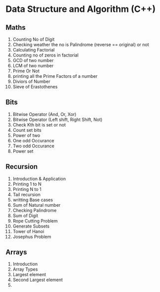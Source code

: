 # Data Structure and Algorithm (C++)

## Maths
1. Counting No of Digit
2. Checking weather the no is Palindrome (reverse == original) or not
3. Calculating Factorial
4. Counting no of zeros in factorial
5. GCD of two number
6. LCM of two number
7. Prime Or Not
8. printing all the Prime Factors of a number
9. Diviors of Number
10. Sieve of Erastothenes


## Bits
1. Bitwise Operator (And, Or, Xor)
2. Bitwise Operator (Left shift, Right Shift, Not)
3. Check Kth bit is set or not
4. Count set bits
5. Power of two
6. One odd Occurance
7. Two odd Occurance
8. Power set


## Recursion
1. Introduction & Application
2. Printing 1 to N
3. Printing N to 1
4. Tail recursion
5. writting Base cases
6. Sum of Natural number
7. Checking Palindrome 
8. Sum of Digit
9. Rope Cutting Problem
10. Generate Subsets
11. Tower of Hanoi
12. Josephus Problem


## Arrays
1. Introduction
2. Array Types
3. Largest element
4. Second Largest element
5. 
